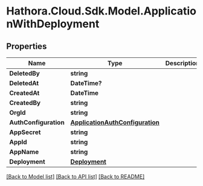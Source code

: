 # Hathora.Cloud.Sdk.Model.ApplicationWithDeployment

## Properties

Name | Type | Description | Notes
------------ | ------------- | ------------- | -------------
**DeletedBy** | **string** |  | 
**DeletedAt** | **DateTime?** |  | 
**CreatedAt** | **DateTime** |  | 
**CreatedBy** | **string** |  | 
**OrgId** | **string** |  | 
**AuthConfiguration** | [**ApplicationAuthConfiguration**](ApplicationAuthConfiguration.md) |  | 
**AppSecret** | **string** |  | 
**AppId** | **string** |  | 
**AppName** | **string** |  | 
**Deployment** | [**Deployment**](Deployment.md) |  | 

[[Back to Model list]](../README.md#documentation-for-models) [[Back to API list]](../README.md#documentation-for-api-endpoints) [[Back to README]](../README.md)

